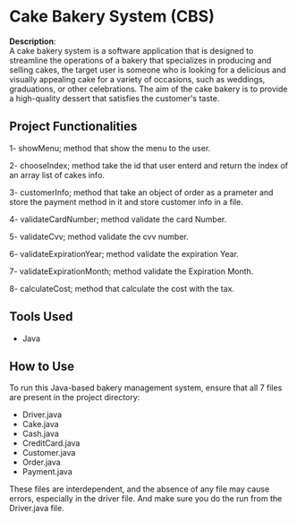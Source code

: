 # Cake Bakery System (CBS)  
**Description**:  
A cake bakery system is a software application that is designed to streamline the operations of a bakery 
that specializes in producing and selling cakes, the target user is someone who is looking for a delicious 
and visually appealing cake for a variety of occasions, such as weddings, graduations, or other 
celebrations. The aim of the cake bakery is to provide a high-quality dessert that satisfies the customer's
taste.
  

##  Project Functionalities
 1- showMenu; method that show the menu to the user.
 
 2- chooseIndex; method take the id that user enterd and return the index of an array list of cakes info.
 
 3- customerInfo; method that take an object of order as a prameter and store the payment method in it 
and store customer info in a file.

 4- validateCardNumber; method validate the card Number.
 
 5- validateCvv; method validate the cvv number.
 
 6- validateExpirationYear; method validate the expiration Year.
 
 7- validateExpirationMonth; method validate the Expiration Month.
 
 8- calculateCost; method that calculate the cost with the tax.
 
 
## Tools Used  
- Java 

## How to Use  
To run this Java-based bakery management system, ensure that all 7 files are present in the project directory: 

- Driver.java
- Cake.java
- Cash.java
- CreditCard.java
- Customer.java
- Order.java
- Payment.java

These files are interdependent, and the absence of any file may cause errors, especially
in the driver file. And make sure you do the run from the Driver.java file.


